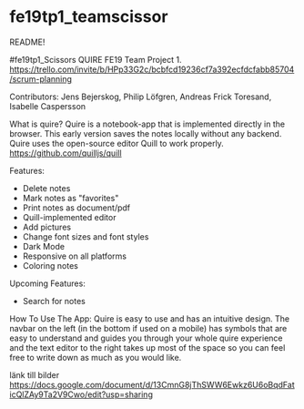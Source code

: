 # fe19tp1_teamscissor
README!

#fe19tp1_Scissors
QUIRE
FE19 Team Project 1. https://trello.com/invite/b/HPp33G2c/bcbfcd19236cf7a392ecfdcfabb85704/scrum-planning

Contributors:
Jens Bejerskog, Philip Löfgren, Andreas Frick Toresand, Isabelle Caspersson

What is quire?
Quire is a notebook-app that is implemented directly in the browser. This early version saves the notes locally without any backend. 
Quire uses the open-source editor Quill to work properly. https://github.com/quilljs/quill

Features:
- Delete notes
- Mark notes as "favorites"
- Print notes as document/pdf
- Quill-implemented editor
- Add pictures
- Change font sizes and font styles
- Dark Mode
- Responsive on all platforms
- Coloring notes

Upcoming Features:
- Search for notes
 
How To Use The App:
Quire is easy to use and has an intuitive design. The navbar on the left (in the bottom if used on a mobile) has symbols that are easy to understand and guides you through your whole quire experience and the text editor to the right takes up most of the space so you can feel free to write down as much as you would like.
 





länk till bilder https://docs.google.com/document/d/13CmnG8jThSWW6Ewkz6U6oBqdFaticQlZAy9Ta2V9Cwo/edit?usp=sharing
